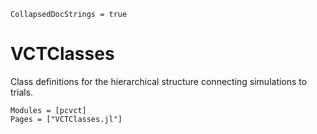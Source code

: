 ```@meta
CollapsedDocStrings = true
```

# VCTClasses

Class definitions for the hierarchical structure connecting simulations to trials.

```@autodocs
Modules = [pcvct]
Pages = ["VCTClasses.jl"]
```